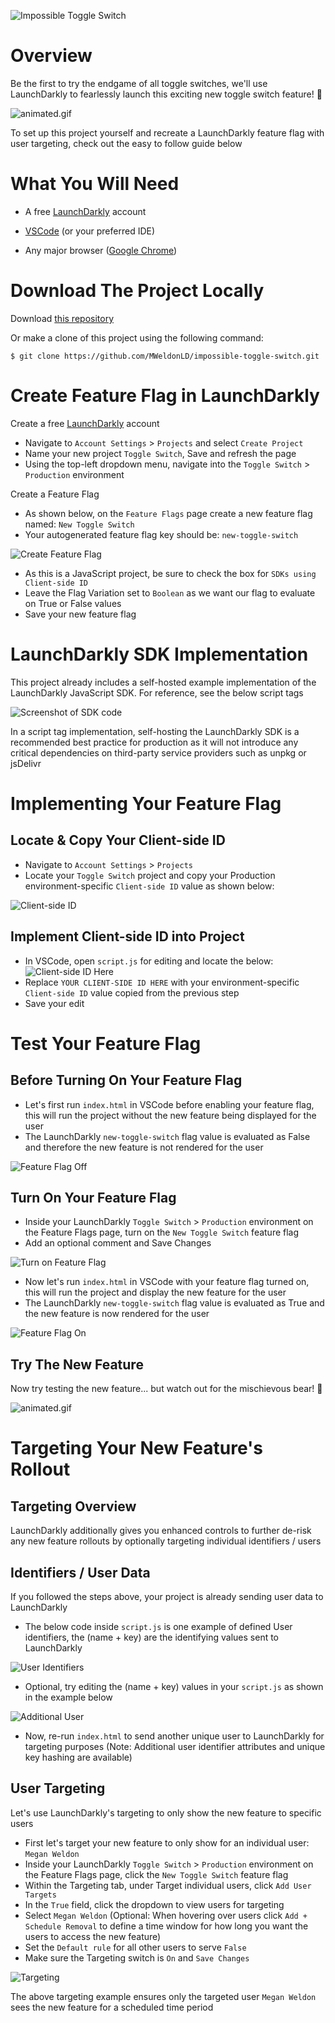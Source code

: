 ![Impossible Toggle Switch](img/banner.png)

# Overview

Be the first to try the endgame of all toggle switches, we'll use LaunchDarkly to fearlessly launch this exciting new toggle switch feature! 🐻

![animated.gif](img/animated.gif)

To set up this project yourself and recreate a LaunchDarkly feature flag with user targeting, check out the easy to follow guide below




# What You Will Need

- A free [LaunchDarkly](https://launchdarkly.com/start-trial/) account

- [VSCode](https://code.visualstudio.com/) (or your preferred IDE)

- Any major browser ([Google Chrome](https://www.google.com/chrome/))



# Download The Project Locally

Download [this repository](https://github.com/MWeldonLD/impossible-toggle-switch)

Or make a clone of this project using the following command:

`$ git clone https://github.com/MWeldonLD/impossible-toggle-switch.git`


# Create Feature Flag in LaunchDarkly

Create a free [LaunchDarkly](https://launchdarkly.com/start-trial/) account

- Navigate to `Account Settings` > `Projects` and select `Create Project`
- Name your new project `Toggle Switch`, Save and refresh the page
- Using the top-left dropdown menu, navigate into the `Toggle Switch` > `Production` environment

Create a Feature Flag
- As shown below, on the `Feature Flags` page create a new feature flag named: `New Toggle Switch`
- Your autogenerated feature flag key should be: `new-toggle-switch`

![Create Feature Flag](img/create-feature-flag.png)

- As this is a JavaScript project, be sure to check the box for `SDKs using Client-side ID`
- Leave the Flag Variation set to `Boolean` as we want our flag to evaluate on True or False values
- Save your new feature flag



# LaunchDarkly SDK Implementation
 This project already includes a self-hosted example implementation of the LaunchDarkly JavaScript SDK. For reference, see the below script tags

![Screenshot of SDK code](img/launchdarkly-sdk.png)

In a script tag implementation, self-hosting the LaunchDarkly SDK is a recommended best practice for production as it will not introduce any critical dependencies on third-party service providers such as unpkg or jsDelivr



# Implementing Your Feature Flag
## Locate & Copy Your Client-side ID
- Navigate to `Account Settings` > `Projects`
- Locate your `Toggle Switch` project and copy your Production environment-specific `Client-side ID` value as shown below:

![Client-side ID](img/client-side-id.png)

## Implement Client-side ID into Project
- In VSCode, open `script.js` for editing and locate the below:
![Client-side ID Here](img/client-side-id-here.png)
- Replace `YOUR CLIENT-SIDE ID HERE` with your environment-specific `Client-side ID` value copied from the previous step
- Save your edit



# Test Your Feature Flag
## Before Turning On Your Feature Flag
- Let's first run `index.html` in VSCode before enabling your feature flag, this will run the project without the new feature being displayed for the user
- The LaunchDarkly `new-toggle-switch` flag value is evaluated as False and therefore the new feature is not rendered for the user

![Feature Flag Off](img/feature-flag-off.png)

## Turn On Your Feature Flag
- Inside your LaunchDarkly `Toggle Switch` > `Production` environment on the Feature Flags page, turn on the `New Toggle Switch` feature flag
- Add an optional comment and Save Changes

![Turn on Feature Flag](img/turn-on-feature-flag.gif)

- Now let's run `index.html` in VSCode with your feature flag turned on, this will run the project and display the new feature for the user
- The LaunchDarkly `new-toggle-switch` flag value is evaluated as True and the new feature is now rendered for the user

![Feature Flag On](img/feature-flag-on.png)

## Try The New Feature
Now try testing the new feature... but watch out for the mischievous bear! 🐻

![animated.gif](img/animated.gif)

# Targeting Your New Feature's Rollout
## Targeting Overview
LaunchDarkly additionally gives you enhanced controls to further de-risk any new feature rollouts by optionally targeting individual identifiers / users

## Identifiers / User Data
If you followed the steps above, your project is already sending user data to LaunchDarkly

- The below code inside `script.js` is one example of defined User identifiers, the (name + key) are the identifying values sent to LaunchDarkly

![User Identifiers](img/user-identifiers.png)

- Optional, try editing the (name + key) values in your `script.js` as shown in the example below

![Additional User](img/additional-user.png)

- Now, re-run `index.html` to send another unique user to LaunchDarkly for targeting purposes (Note: Additional user identifier attributes and unique key hashing are available)



## User Targeting
Let's use LaunchDarkly's targeting to only show the new feature to specific users

- First let's target your new feature to only show for an individual user: `Megan Weldon`
- Inside your LaunchDarkly `Toggle Switch` > `Production` environment on the Feature Flags page, click the `New Toggle Switch` feature flag
- Within the Targeting tab, under Target individual users, click `Add User Targets`
- In the `True` field, click the dropdown to view users for targeting
- Select `Megan Weldon` (Optional: When hovering over users click `Add + Schedule Removal` to define a time window for how long you want the users to access the new feature)
- Set the `Default rule` for all other users to serve `False`
- Make sure the Targeting switch is `On` and `Save Changes`

![Targeting](img/targeting.png)

The above targeting example ensures only the targeted user `Megan Weldon` sees the new feature for a scheduled time period





